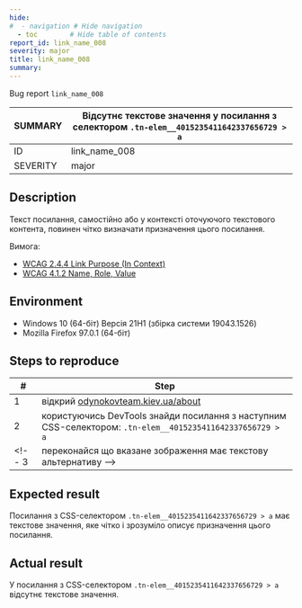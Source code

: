 ```yaml
---
hide:
#  - navigation # Hide navigation
  - toc        # Hide table of contents
report_id: link_name_008
severity: major
title: link_name_008
summary: 
---
```

Bug report `link_name_008`

SUMMARY|Відсутнє текстове значення у посилання з селектором `.tn-elem__4015235411642337656729 > a`
-|-
ID|link_name_008
SEVERITY|major

## Description

Текст посилання, 
самостійно або у контексті оточуючого текстового контента, 
повинен чітко визначати призначення цього посилання.

Вимога: 

- [WCAG 2.4.4 Link Purpose (In Context)](https://www.w3.org/TR/WCAG21/#link-purpose-in-context)
- [WCAG 4.1.2 Name, Role, Value](https://www.w3.org/TR/WCAG21/#name-role-value)

## Environment

- Windows 10 (64-біт) Версія 21H1 (збірка системи 19043.1526)
- Mozilla Firefox 97.0.1 (64-біт)

## Steps to reproduce

|#|Step|
-|-
1|відкрий [odynokovteam.kiev.ua/about](http://odynokovteam.kiev.ua/about)
2|користуючись DevTools знайди посилання з наступним CSS-селектором: `.tn-elem__4015235411642337656729 > a`
<!-- 3|переконайся що вказане зображення має текстову альтернативу -->

## Expected result

Посилання з CSS-селектором `.tn-elem__4015235411642337656729 > a` має текстове значення, 
яке чітко і зрозуміло описує призначення цього посилання. 

## Actual result

У посилання з CSS-селектором `.tn-elem__4015235411642337656729 > a` 
відсутнє текстове значення.
